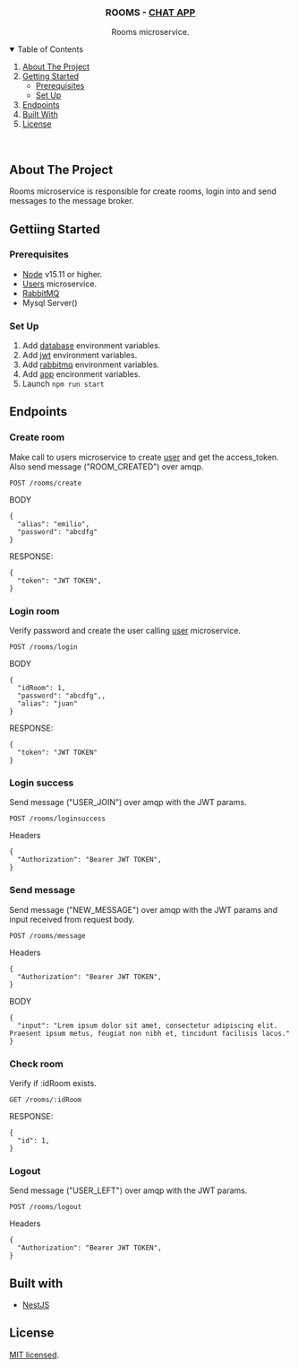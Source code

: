 <p align="center">

  <h3 align="center">ROOMS - <a href="https://github.com/emiliopf/chat-app">CHAT APP</a></h3>
  <p align="center">
    Rooms microservice.
    <br />
  </p>
</p>

<!-- TABLE OF CONTENTS -->
<details open="open">
  <summary>Table of Contents</summary>
  <ol>
    <li><a href="#about-the-project">About The Project</a></li>
    <li>
      <a href="#getting-started">Getting Started</a>
      <ul>
        <li><a href="#prerequisites">Prerequisites</a></li>
        <li><a href="#set-up">Set Up</a></li>
      </ul>
    </li>
    <li><a href="#endponits">Endpoints</a></li>
    <li><a href="#built-with">Built With</a></li>
    <li><a href="#license">License</a></li>
  </ol>
</details>
<br />


## About The Project


Rooms microservice is responsible for create rooms, login into and send messages to the message broker.


## Gettiing Started

### Prerequisites

* [Node](https://nodejs.org/en/) v15.11 or higher.
* [Users](https://github.com/emiliopf/chat-users) microservice.
* [RabbitMQ](https://www.rabbitmq.com/)
* Mysql Server()


### Set Up

1. Add [database](/src/config/database.ts) environment variables.
2. Add [jwt](/src/config/jwt.ts) environment variables.
3. Add [rabbitmq](/src/config/rabbitmq.ts) environment variables.
4. Add [app](/src/config/app.ts) encironment variables.
3. Launch `npm run start`

## Endpoints

### **Create room**

Make  call to users microservice to create [user](https://github.com/emiliopf/chat-users) and get the access_token. Also send message ("ROOM_CREATED") over amqp.

```http
POST /rooms/create

```

BODY
```
{
  "alias": "emilio",
  "password": "abcdfg"
}
```

RESPONSE:

```
{
  "token": "JWT TOKEN",
}
```


### **Login room**

Verify password and create the user calling [user](https://github.com/emiliopf/chat-users) microservice.

```http
POST /rooms/login
```

BODY
```
{
  "idRoom": 1,
  "password": "abcdfg",,
  "alias": "juan"
}
```

RESPONSE:

```
{
  "token": "JWT TOKEN"
}
```

### **Login success**

Send message ("USER_JOIN") over amqp with the JWT params.

```http
POST /rooms/loginsuccess
```

Headers
```
{
  "Authorization": "Bearer JWT TOKEN",
}
```


### **Send message**

Send message ("NEW_MESSAGE") over amqp with the JWT params and input received from request body.

```http
POST /rooms/message
```

Headers
```
{
  "Authorization": "Bearer JWT TOKEN",
}
```

BODY
```
{
  "input": "Lrem ipsum dolor sit amet, consectetur adipiscing elit. Praesent ipsum metus, feugiat non nibh et, tincidunt facilisis lacus."
}
```


### **Check room**

Verify if :idRoom exists.

```http
GET /rooms/:idRoom

```


RESPONSE:

```
{
  "id": 1,
}
```

### **Logout**

Send message ("USER_LEFT") over amqp with the JWT params.

```http
POST /rooms/logout
```

Headers
```
{
  "Authorization": "Bearer JWT TOKEN",
}
```

## Built with

* [NestJS](https://nestjs.com/)
## License

[MIT licensed](LICENSE).
